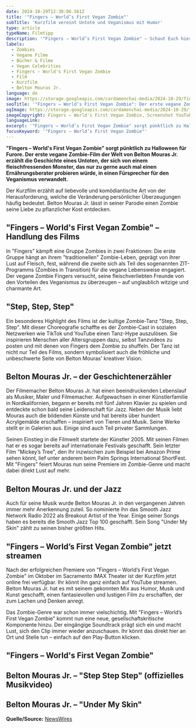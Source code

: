 ```yaml
---
date: 2024-10-29T12:30:06.561Z
title: '"Fingers – World’s First Vegan Zombie"'
subTitle: 'Kurzfilm vereint Untote und Veganismus mit Humor'
type: article
typeName: Filmtipp
description: '"Fingers – World’s First Vegan Zombie" – Schaut Euch hier pünktlich zu Halloween den Zombiefilm zum "Step, Step, Step" Tanzhype an und erfahrt alles über die Komödie!'
labels:
  - Zombies
  - Vegane Filme
  - Bücher & Filme
  - Vegan Celebrities
  - Fingers – World's First Vegan Zombie
  - Film
  - Kurzfilm
  - Belton Mouras Jr.
language: de
image: https://storage.googleapis.com/cardamonchai-media/2024-10-29/fingers-vegan-zombie-film-youtube-soundsvegan-com-jpg-imagine-a89878_736e5d_1024_768/640.webp
seoTitle: '"Fingers – World’s First Vegan Zombie": Der erste vegane Zombie-Film'
ogImage: https://storage.googleapis.com/cardamonchai-media/2024-10-29/fingers-vegan-zombie-film-youtube-soundsvegan-com-og-jpg-imagine-a89878_6e6f5b_1200_628/640.webp
imageCopyright: Fingers – World's First Vegan Zombie, Screenshot YouTube
languageLink:
excerpt: '"Fingers – World’s First Vegan Zombie" sorgt pünktlich zu Halloween für Furore. Der erste vegane Zombie-Film der Welt von Belton Mouras Jr. erzählt die Geschichte eines Untoten, der sich von einem fleischfressenden Monster, das nur zu gerne auch mal einen Ernährungsberater probieren würde, in einen Fürsprecher für den Veganismus verwandelt.'
focusKeyword: '"Fingers – World’s First Vegan Zombie"'
---
```


**"Fingers – World's First Vegan Zombie" sorgt pünktlich zu Halloween für Furore. Der erste vegane Zombie-Film der Welt von Belton Mouras Jr. erzählt die Geschichte eines Untoten, der sich von einem fleischfressenden Monster, das nur zu gerne auch mal einen Ernährungsberater probieren würde, in einen Fürsprecher für den Veganismus verwandelt.**

Der Kurzfilm erzählt auf liebevolle und komödiantische Art von der Herausforderung, welche die Veränderung persönlicher Überzeugungen häufig bedeutet. Belton Mouras Jr. lässt in seiner Parodie einen Zombie seine Liebe zu pflanzlicher Kost entdecken.

## "Fingers – World's First Vegan Zombie" – Handlung des Films

In "Fingers" kämpft eine Gruppe Zombies in zwei Fraktionen: Die erste Gruppe hängt an ihrem "traditionellen" Zombie-Leben, geprägt von ihrer Lust auf Fleisch, fest, während die zweite sich als Teil des sogenannten ZIT-Programms (Zombies in Transition) für die vegane Lebensweise engagiert. Der vegane Zombie Fingers versucht, seine fleischverliebten Freunde von den Vorteilen des Veganismus zu überzeugen – auf unglaublich witzige und charmante Art.

## "Step, Step, Step"

Ein besonderes Highlight des Films ist der kultige Zombie-Tanz "Step, Step, Step". Mit dieser Choreografie schaffte es der Zombie-Cast in sozialen Netzwerken wie TikTok und YouTube einen Tanz-Hype auszulösen. Sie inspirieren Menschen aller Altersgruppen dazu, selbst Tanzvideos zu posten und mit denen von Fingers dem Zombie zu shuffeln. Der Tanz ist nicht nur Teil des Films, sondern symbolisiert auch die fröhliche und unbeschwerte Seite von Belton Mouras' kreativer Vision.

## Belton Mouras Jr. – der Geschichtenerzähler

Der Filmemacher Belton Mouras Jr. hat einen beeindruckenden Lebenslauf als Musiker, Maler und Filmemacher. Aufgewachsen in einer Künstlerfamilie in Nordkalifornien, begann er bereits mit fünf Jahren Klavier zu spielen und entdeckte schon bald seine Leidenschaft für Jazz. Neben der Musik liebt Mouras auch die bildenden Künste und hat bereits über hundert Acrylgemälde erschaffen – inspiriert von Tieren und Musik. Seine Werke stellt er in Galerien aus. Einige sind auch Teil privater Sammlungen.

Seinen Einstieg in die Filmwelt startete der Künstler 2005. Mit seinen Filmen hat er es sogar bereits auf internationale Festivals geschafft. Sein letzter Film "Mickey’s Tree", den Ihr inzwischen zum Beispiel bei Amazon Prime sehen könnt, lief unter anderem beim Palm Springs International ShortFest. Mit "Fingers" feiert Mouras nun seine Premiere im Zombie-Genre und macht dabei direkt Lust auf mehr.

## Belton Mouras Jr. und der Jazz

Auch für seine Musik wurde Belton Mouras Jr. in den vergangenen Jahren immer mehr Anerkennung zuteil. So nominierte ihn das Smooth Jazz Network Radio 2022 als Breakout Artist of the Year. Einige seiner Songs haben es bereits die Smooth Jazz Top 100 geschafft. Sein Song "Under My Skin" zählt zu seinen bisher größten Hits.

## "Fingers – World’s First Vegan Zombie" jetzt streamen

Nach der erfolgreichen Premiere von "Fingers – World’s First Vegan Zombie" im Oktober im Sacramento IMAX Theater ist der Kurzfilm jetzt online frei verfügbar. Ihr könnt ihn ganz einfach auf YouTube streamen. Belton Mouras Jr. hat es mit seinem gekonnten Mix aus Humor, Musik und Kunst geschafft, einen fantasievollen und lustigen Film zu erschaffen, der zum Lachen und Denken anregt.

Das Zombie-Genre war schon immer vielschichtig. Mit "Fingers – World’s First Vegan Zombie" kommt nun eine neue, gesellschaftskritische Komponente hinzu. Der eingängige Soundtrack prägt sich ein und macht Lust, sich den Clip immer wieder anzuschauen. Ihr könnt das direkt hier an Ort und Stelle tun – einfach auf den Play-Button klicken.

## "Fingers – World's First Vegan Zombie"

<YouTube id="faBocE99Yc0?si=x3UGpF87yUVKfIZN" />

## Belton Mouras Jr. – "Step Step Step" (offizielles Musikvideo)

<YouTube id="TbV7v5qJjPQ" />

## Belton Mouras Jr. – "Under My Skin"

<YouTube id="dlOaln_sqd4" />

**Quelle/Source:** [NewsWires](https://www.einnews.com/pr_news/755425012/fingers-the-world-s-first-vegan-zombie-steps-into-the-limelight-and-delivers-hilarious-adventure-for-all-ages)
